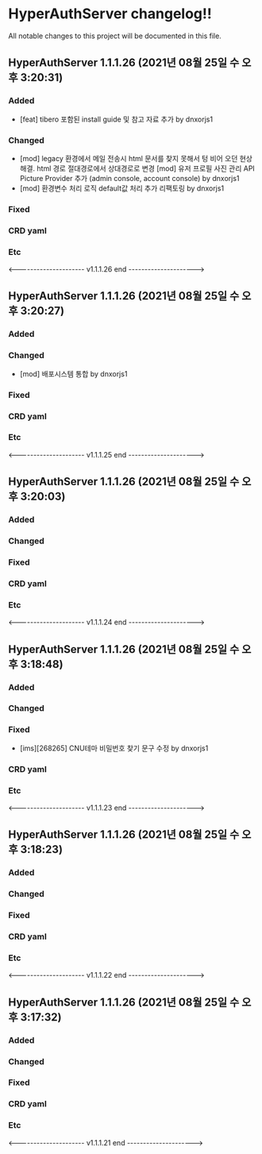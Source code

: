 # HyperAuthServer changelog!!
All notable changes to this project will be documented in this file.

<!-------------------- v1.1.1.26 start -------------------->

## HyperAuthServer 1.1.1.26 (2021년 08월 25일 수 오후  3:20:31)

### Added
  - [feat] tibero 포함된 install guide 및 참고 자료 추가 by dnxorjs1

### Changed
  - [mod] legacy 환경에서 메일 전송시 html 문서를 찾지 못해서 텅 비어 오던 현상 해결. html 경로 절대경로에서 상대경로로 변경 [mod] 유저 프로필 사진 관리 API Picture Provider 추가 (admin console, account console) by dnxorjs1
  - [mod] 환경변수 처리 로직 default값 처리 추가 리팩토링 by dnxorjs1

### Fixed

### CRD yaml

### Etc

<--------------------- v1.1.1.26 end --------------------->

<!-------------------- v1.1.1.25 start -------------------->

## HyperAuthServer 1.1.1.26 (2021년 08월 25일 수 오후  3:20:27)

### Added

### Changed
  - [mod] 배포시스템 통합 by dnxorjs1

### Fixed

### CRD yaml

### Etc

<--------------------- v1.1.1.25 end --------------------->

<!-------------------- v1.1.1.24 start -------------------->
## HyperAuthServer 1.1.1.26 (2021년 08월 25일 수 오후  3:20:03)

### Added

### Changed

### Fixed

### CRD yaml

### Etc

<--------------------- v1.1.1.24 end --------------------->

<!-------------------- v1.1.1.23 start -------------------->

## HyperAuthServer 1.1.1.26 (2021년 08월 25일 수 오후  3:18:48)

### Added

### Changed

### Fixed
  - [ims][268265] CNU테마 비밀번호 찾기 문구 수정 by dnxorjs1

### CRD yaml

### Etc

<--------------------- v1.1.1.23 end --------------------->

<!-------------------- v1.1.1.22 start -------------------->

## HyperAuthServer 1.1.1.26 (2021년 08월 25일 수 오후  3:18:23)

### Added

### Changed

### Fixed

### CRD yaml

### Etc

<--------------------- v1.1.1.22 end --------------------->

<!-------------------- v1.1.1.21 start -------------------->

## HyperAuthServer 1.1.1.26 (2021년 08월 25일 수 오후  3:17:32)

### Added

### Changed

### Fixed

### CRD yaml

### Etc

<--------------------- v1.1.1.21 end --------------------->
